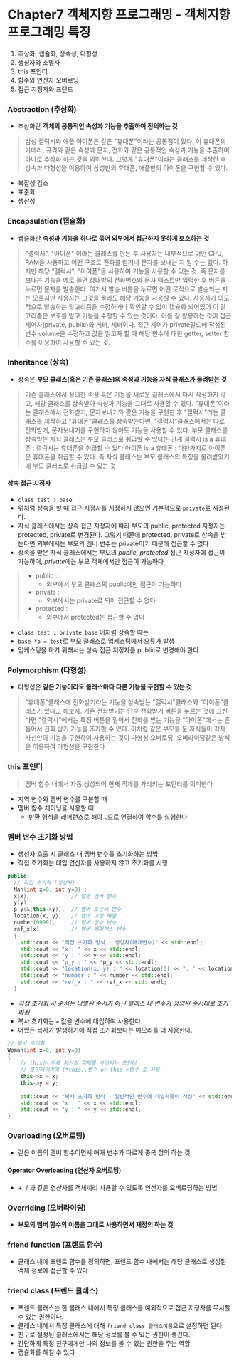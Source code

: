 # Chapter7 객체지향 프로그래밍 - 객체지향 프로그래밍 특징
1. 추상화, 캡슐화, 상속성, 다형성
2. 생성자와 소멸자
3. this 포인터
4. 함수와 연산자 오버로딩
5. 접근 지정자와 프렌드


### Abstraction (추상화)
- 추상화란 **객체의 공통적인 속성과 기능을 추출하여 정의하는 것**
>삼성 갤럭시와 애플 아이폰은 같은 "휴대폰"이라는 공통점이 있다.
>이 휴대폰의 카메라, 규격와 같은 속성과 문자, 전화와 같은 공통적인 속성과 기능을 추출하여 하나로 추상화 하는 것을 의미한다.
>그렇게 "휴대폰"이라는 클래스를 제작한 후 상속과 다형성을 이용하여 삼성만의 휴대폰, 애플만의 아이폰을 구현할 수 있다.
- 복잡성 감소
- 표준화
- 생산성

### Encapsulation (캡슐화)
- 캡슐화란 **속성과 기능을 하나로 묶어 외부에서 접근하지 못하게 보호하는 것**
>"갤럭시", "아이폰" 이라는 클래스를 만든 후 사용자는 내부적으로 어떤 CPU, RAM을 사용하고 어떤 구조로 전화를 받거나 문자를 보내는 지 알 수는 없다. 하지만 해당 "갤럭시", "아이폰"을 사용하여 기능을 사용할 수 있는 것.
>즉 문자를 보내는 기능을 예로 들면 상대방의 전화번호와 문자 텍스트만 입력한 후 버튼을 누르면 문자를 발송한다. 여기서 발송 버튼을 누르면 어떤 로직으로 발송되는 지는 모르지만 사용자는 그것을 몰라도 해당 기능을 사용할 수 있다. 사용자가 의도적으로 발송하는 알고리즘을 수정하거나 확인할 수 없이 캡슐화 되어있어 이 알고리즘은 보호를 받고 기능을 수행할 수 있는 것이다.
>이를 잘 활용하는 것이 접근 제어자(private, public)와 게터, 세터이다.
>접근 제어가 private필드에 작성된 변수 volume을 수정하고 값을 읽고자 할 때
>해당 변수에 대한 getter, setter 함수를 이용하여 사용할 수 있는 것. 


### Inheritance (상속)
- 상속은 **부모 클래스(혹은 기존 클래스)의 속성과 기능을 자식 클래스가 물려받는 것**
>기존 클래스에서 정의한 속성 혹은 기능을 새로운 클래스에서 다시 작성하지 않고, 해당 클래스를 상속받아 속성과 기능을 그대로 사용할 수 있다.
>"휴대폰"이라는 클래스에서 전화받기, 문자보내기와 같은 기능을 구현한 후
>"갤럭시"라는 클래스를 제작하고 "휴대폰"클래스를 상속받는다면, "갤럭시"클래스에서는 따로 전와받기, 문자보내기를 구현하지 않아도 기능을 사용할 수 있다.
>부모 클래스를 상속받는 자식 클래스는 부모 클래스로 취급할 수 있다는 관계
>갤럭시 is a  휴대폰 : 갤럭시는 휴대폰을 취급할 수 있다
>아이폰 is a 휴대폰 : 마찬가지로 아이폰은 휴대폰을 취급할 수 있다.
>즉 자식 클래스는 부모 클래스의 특징을 물려받았기에 부모 클래스로 취급할 수 있는 것

#### 상속 접근 지정자
- `class test : base`
- 위처럼 상속을 할 때 접근 지정자를 지정하지 않으면 기본적으로 `private`로 지정된다.
- 자식 클래스에서는 상속 접근 지정자에 따라 부모의 public, protected 지정자는 protected, private로 변경된다. 그렇기 때문에 protected, private로 상속을 받는다면 외부에서는 부모의 멤버 변수는 private이기 때문에 접근할 수 없다 
- 상속을 받은 자식 클래스에서는 부모의 *public, protected* 접근 지정자에 접근이 가능하며, *private*에는 부모 객체에서만 접근이 가능하다
>- public : 
>	- 외부에서 부모 클래스의 public에만 접근이 가능하다
>- private :  
>	- 외부에서는 private로 되어 접근할 수 없다
>- protected : 
>	- 외부에서 protected는 접근할 수 없다
- `class test : private base` 이처럼 상속할 때는
- `base *b = test`로 부모 클래스로 업케스팅에서 오류가 발생
- 업케스팅을 하기 위해서는 상속 접근 지정자를 public로 변경해야 한다 

### Polymorphism (다형성)
- 다형성은 **같은 기능이라도 클래스마다 다른 기능을 구현할 수 있는 것**
>"휴대폰"클래스에 전화받기라는 기능을 상속받는 "갤럭시"클래스와 "아이폰"클래스가 있다고 해보자.
>기존 전화받기는 단순 전화받기 버튼을 누르는 것에 그친다면
>"갤럭시"에서는 특정 버튼을 밀어서 전화를 받는 기능을
>"아이폰"에서는 흔들어서 전화 받기 기능을 추가할 수 있다.
>이처럼 같은 부모를 둔 자식들이 각자 자신만의 기능을 구현하여 사용하는 것이 다형성
>오버로딩, 오버라이딩같은 방식을 이용하여 다형성을 구현한다


### this 포인터
>멤버 함수 내에서 자동 생성되어 현재 객체를 가리키는 포인터를 의미한다
- 지역 변수와 멤버 변수를 구분할 때
- 멤버 함수 체이닝을 사용할 때
  - 반환 형식을 레퍼런스로 해야 `.`으로 연결하여 함수를 실행한다

### 멤버 변수 초기화 방법
- 생성자 호출 시 클래스 내 멤버 변수를 초기화하는 방법
- 직접 초기화는 대입 연산자를 사용하지 않고 초기화를 시행
```cpp
public:
  // 직접 초기화 (생성자)
  Man(int x=0, int y=0) : 
  x(x),             // 일반 멤버 변수 
  y(y),
  p_y(&(this->y)),  // 멤버 포인터 변수
  location{x, y},   // 멤버 고정 배열
  number(9999),     // 멤버 상수 변수
  ref_x(x)          // 멤버 레퍼런스 변수
  {
    std::cout << "직접 초기화 방식 - 생성자(매개변수)" << std::endl;
    std::cout << "x : " << x << std::endl;
    std::cout << "y : " << y << std::endl;
    std::cout << "p_y : " << *p_y << std::endl;
    std::cout << "location(x, y) : " << location[0] << ", " << location[1] << std::endl;
    std::cout << "number : " << number << std::endl;
    std::cout << "ref_x : " << ref_x << std::endl;
  }
```
- *직접 초기화 시 순서는 나열된 순서가 아닌 클래스 내 변수가 정의된 순서대로 초기화됨*
- 복사 초기화는 `=` 값을 변수에 대입하여 사용한다.
- 어쨌든 복사가 발생하기에 직접 초기화보다는 메모리를 더 사용한다.
```cpp
// 복사 초기화
Woman(int x=0, int y=0)
{
	// this는 현재 자신의 객체를 가리키는 포인터
	// 포인터이기에 (*this).변수 or this->변수 로 사용
	this->x = x;
	this->y = y;
	
	std::cout << "복사 초기화 방식 - 일반적인 변수에 대입하듯이 작성" << std::endl;
	std::cout << "x : " << x << std::endl;
	std::cout << "y : " << y << std::endl;
}
```



### Overloading (오버로딩)
- 같은 이름의 멤버 함수이면서 매개 변수가 다르게 중복 정의 하는 것

#### Operator Overloading (연산자 오버로딩)
- +, / 과 같은 연산자를 객체끼리 사용할 수 있도록 연산자를 오버로딩하는 방법


### Overriding (오버라이딩)
- **부모의 멤버 함수의 이름을 그대로 사용하면서 재정의 하는 것**

### friend function (프렌드 함수)
- 클래스 내에 프렌트 함수를 정의하면, 프렌드 함수 내에서는 해당 클래스로 생성된 객체 정보에 접근할 수 있다

### friend class (프렌드 클래스)
- 프렌드 클래스는 한 클래스 내에서 특정 클래스를 예외적으로 접근 지정자를 무시할 수 있는 권한이다.
- 클래스 내에서 특정 클래스에 대해 `friend class 클래스이름`으로 설정하면 된다.
- 친구로 설정된 클래스에서는 해당 정보를 볼 수 있는 권한이 생긴다.
- 간단하게 특정 친구에게만 나의 정보를 볼 수 있는 권한을 주는 역할
- 캡슐화를 해칠 수 있다